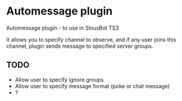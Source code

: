 # Automessage plugin
Automessage plugin - to use in SinusBot TS3

It allows you to specify channel to observe, and if any user joins this channel, plugin sends message to specified server groups.

## TODO
* Allow user to specify ignore groups
* Allow user to specify message format (poke or chat message)
* ?
